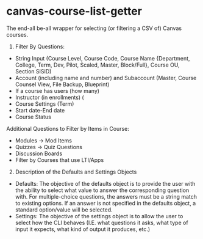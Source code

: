 # canvas-course-list-getter
The end-all be-all wrapper for selecting (or filtering a CSV of) Canvas courses.

1. Filter By Questions: 
  - String Input (Course Level, Course Code, Course Name {Department, College, Term, Dev, Pilot, Scaled, Master, Block/Full}, Course OU, Section SISID)
  - Account (including name and number) and Subaccount (Master, Course Counsel View, File Backup, Blueprint)
  - If a course has users (how many)
  - Instructor (in enrollments) (
  - Course Settings (Term)
  - Start date-End date
  - Course Status
  
Additional Questions to Filter by Items in Course:
  - Modules -> Mod Items
  - Quizzes -> Quiz Questions
  - Discussion Boards
  - Filter by Courses that use LTI/Apps

2. Description of the Defaults and Settings Objects
 - Defaults: The objective of the defaults object is to provide the user with the ability to select what value to answer the corresponding question with. For multiple-choice questions, the answers must be a string match to existing options. If an answer is not specified in the defaults object, a standard option/value will be selected.
 - Settings: The objective of the settings object is to allow the user to select how the CLI behaves (I.E. what questions it asks, what type of input it expects, what kind of output it produces, etc.)
